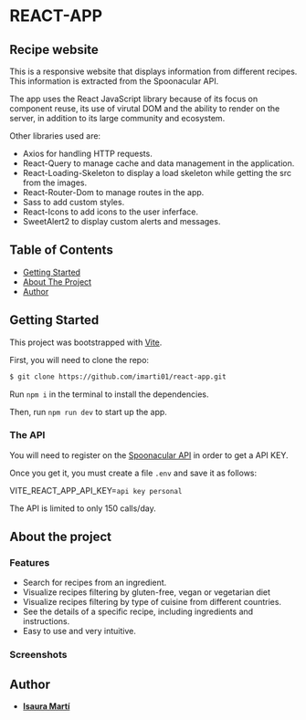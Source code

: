 # REACT-APP <!-- omit in toc -->

## Recipe website

This is a responsive website that displays information from different recipes. This information is extracted from the Spoonacular API.

The app uses the React JavaScript library because of its focus on component reuse, its use of virutal DOM and the ability to render on the server, in addition to its large community and ecosystem.

Other libraries used are:

- Axios for handling HTTP requests.
- React-Query to manage cache and data management in the application.
- React-Loading-Skeleton to display a load skeleton while getting the src from the images.
- React-Router-Dom to manage routes in the app.
- Sass to add custom styles.
- React-Icons to add icons to the user inferface.
- SweetAlert2 to display custom alerts and messages.

## Table of Contents <!-- omit in toc -->

- [Getting Started](#getting-started)
- [About The Project](#About-the-project)
- [Author](#author)

## Getting Started

This project was bootstrapped with [Vite](https://vitejs.dev/guide/).

First, you will need to clone the repo:

```bash
$ git clone https://github.com/imarti01/react-app.git
```

Run `npm i` in the terminal to install the dependencies.

Then, run `npm run dev` to start up the app.

### The API

You will need to register on the [Spoonacular API](https://spoonacular.com/food-api) in order to get a API KEY.

Once you get it, you must create a file `.env` and save it as follows:

VITE_REACT_APP_API_KEY=`api key personal`

The API is limited to only 150 calls/day.

## About the project

### Features

- Search for recipes from an ingredient.
- Visualize recipes filtering by gluten-free, vegan or vegetarian diet
- Visualize recipes filtering by type of cuisine from different countries.
- See the details of a specific recipe, including ingredients and instructions.
- Easy to use and very intuitive.

### Screenshots

<!-- <img src='https://res.cloudinary.com/duokspzx0/image/upload/v1678717505/readme/screencapture-localhost-3000-store-2023-03-13-15_23_02_llzsvp.png' width='600'> -->

## Author

- **[Isaura Martí](https://github.com/imarti01)**
